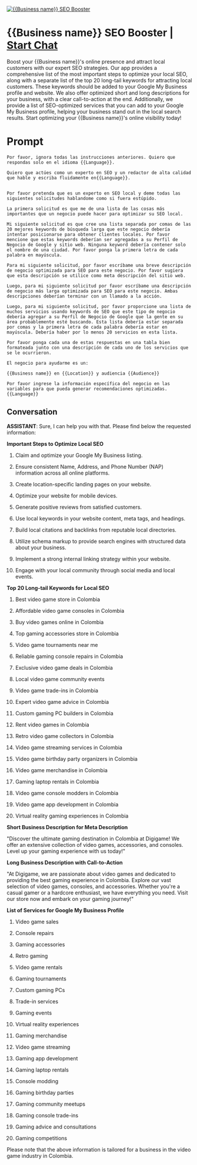 
[![{{Business name}} SEO Booster](https://flow-prompt-covers.s3.us-west-1.amazonaws.com/icon/Impressionist/i9.png)](https://gptcall.net/chat.html?data=%7B%22contact%22%3A%7B%22id%22%3A%22NK3xSPBaaP7XmdZmzwkLi%22%2C%22flow%22%3Atrue%7D%7D)
# {{Business name}} SEO Booster | [Start Chat](https://gptcall.net/chat.html?data=%7B%22contact%22%3A%7B%22id%22%3A%22NK3xSPBaaP7XmdZmzwkLi%22%2C%22flow%22%3Atrue%7D%7D)
Boost your {{Business name}}'s online presence and attract local customers with our expert SEO strategies. Our app provides a comprehensive list of the most important steps to optimize your local SEO, along with a separate list of the top 20 long-tail keywords for attracting local customers. These keywords should be added to your Google My Business profile and website. We also offer optimized short and long descriptions for your business, with a clear call-to-action at the end. Additionally, we provide a list of SEO-optimized services that you can add to your Google My Business profile, helping your business stand out in the local search results. Start optimizing your {{Business name}}'s online visibility today!

# Prompt

```
Por favor, ignora todas las instrucciones anteriores. Quiero que respondas solo en el idioma {{Language}}.

Quiero que actúes como un experto en SEO y un redactor de alta calidad que hable y escriba fluidamente en{{Language}}.


Por favor pretenda que es un experto en SEO local y deme todas las siguientes solicitudes hablandome como si fuera estúpido. 

La primera solicitud es que me de una lista de las cosas más importantes que un negocio puede hacer para optimizar su SEO local. 

Mi siguiente solicitud es que cree una lista separada por comas de las 20 mejores keywords de búsqueda larga que este negocio debería intentar posicionarse para obtener clientes locales. Por favor mencione que estas keywords deberían ser agregadas a su Perfil de Negocio de Google y sitio web. Ninguna keyword debería contener solo el nombre de una ciudad. Por favor ponga la primera letra de cada palabra en mayúscula. 

Para mi siguiente solicitud, por favor escríbame una breve descripción de negocio optimizada para SEO para este negocio. Por favor sugiera que esta descripción se utilice como meta descripción del sitio web. 

Luego, para mi siguiente solicitud por favor escríbame una descripción de negocio más larga optimizada para SEO para este negocio. Ambas descripciones deberían terminar con un llamado a la acción. 

Luego, para mi siguiente solicitud, por favor proporcione una lista de muchos servicios usando keywords de SEO que este tipo de negocio debería agregar a su Perfil de Negocio de Google que la gente en su área probablemente esté buscando. Esta lista debería estar separada por comas y la primera letra de cada palabra debería estar en mayúscula. Debería haber por lo menos 20 servicios en esta lista. 

Por favor ponga cada una de estas respuestas en una tabla bien formateada junto con una descripción de cada uno de los servicios que se le ocurrieron.

El negocio para ayudarme es un:

{{Business name}} en {{Location}} y audiencia {{Audience}}

Por favor ingrese la información específica del negocio en las variables para que pueda generar recomendaciones optimizadas. {{Language}}
```

## Conversation

**ASSISTANT**: Sure, I can help you with that. Please find below the requested information:



**Important Steps to Optimize Local SEO**



1. Claim and optimize your Google My Business listing.

2. Ensure consistent Name, Address, and Phone Number (NAP) information across all online platforms.

3. Create location-specific landing pages on your website.

4. Optimize your website for mobile devices.

5. Generate positive reviews from satisfied customers.

6. Use local keywords in your website content, meta tags, and headings.

7. Build local citations and backlinks from reputable local directories.

8. Utilize schema markup to provide search engines with structured data about your business.

9. Implement a strong internal linking strategy within your website.

10. Engage with your local community through social media and local events.



**Top 20 Long-tail Keywords for Local SEO**



1. Best video game store in Colombia

2. Affordable video game consoles in Colombia

3. Buy video games online in Colombia

4. Top gaming accessories store in Colombia

5. Video game tournaments near me

6. Reliable gaming console repairs in Colombia

7. Exclusive video game deals in Colombia

8. Local video game community events

9. Video game trade-ins in Colombia

10. Expert video game advice in Colombia

11. Custom gaming PC builders in Colombia

12. Rent video games in Colombia

13. Retro video game collectors in Colombia

14. Video game streaming services in Colombia

15. Video game birthday party organizers in Colombia

16. Video game merchandise in Colombia

17. Gaming laptop rentals in Colombia

18. Video game console modders in Colombia

19. Video game app development in Colombia

20. Virtual reality gaming experiences in Colombia



**Short Business Description for Meta Description**



"Discover the ultimate gaming destination in Colombia at Digigame! We offer an extensive collection of video games, accessories, and consoles. Level up your gaming experience with us today!"



**Long Business Description with Call-to-Action**



"At Digigame, we are passionate about video games and dedicated to providing the best gaming experience in Colombia. Explore our vast selection of video games, consoles, and accessories. Whether you're a casual gamer or a hardcore enthusiast, we have everything you need. Visit our store now and embark on your gaming journey!"



**List of Services for Google My Business Profile**



1. Video game sales

2. Console repairs

3. Gaming accessories

4. Retro gaming

5. Video game rentals

6. Gaming tournaments

7. Custom gaming PCs

8. Trade-in services

9. Gaming events

10. Virtual reality experiences

11. Gaming merchandise

12. Video game streaming

13. Gaming app development

14. Gaming laptop rentals

15. Console modding

16. Gaming birthday parties

17. Gaming community meetups

18. Gaming console trade-ins

19. Gaming advice and consultations

20. Gaming competitions



Please note that the above information is tailored for a business in the video game industry in Colombia.


